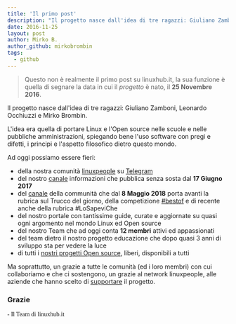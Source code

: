 ```yaml
---
title: 'Il primo post'
description: "Il progetto nasce dall'idea di tre ragazzi: Giuliano Zamboni, Leonardo Occhiuzzi e Mirko Brombin. "
date: 2016-11-25
layout: post
author: Mirko B.
author_github: mirkobrombin
tags:
  - github
---
```

> Questo non è realmente il primo post su linuxhub.it, la sua funzione è quella di segnare la data in cui il _progetto_ è nato, il **25 Novembre 2016**.

Il progetto nasce dall'idea di tre ragazzi: Giuliano Zamboni, Leonardo Occhiuzzi e Mirko Brombin. 

L'idea era quella di portare Linux e l'Open source nelle scuole e nelle pubbliche amministrazioni, spiegando bene l'uso software con pregi e difetti, i principi e l'aspetto filosofico dietro questo mondo.

Ad oggi possiamo essere fieri:
- della nostra comunità <a href="https://linuxpeople.org">linuxpeople</a> su <a href="https://t.me/linuxpeople">Telegram</a>
- del nostro <a href="https://t.me/linuxhub">canale</a> informazioni che pubblica senza sosta dal **17 Giugno 2017**
- del <a href="https://t.me/linuxpeople_feed">canale</a> della communità che dal **8 Maggio 2018** porta avanti la rubrica sul Trucco del giorno, della competizione <a href="https://linuxpeople.org/bestof">#bestof</a> e di recente anche della rubrica #LoSapeviChe
- del nostro portale con tantissime guide, curate e aggiornate su quasi ogni argomento nel mondo Linux ed Open source
- del nostro Team che ad oggi conta **12 membri** attivi ed appassionati
- del team dietro il nostro progetto educazione che dopo quasi 3 anni di sviluppo sta per vedere la luce
- di tutti i <a href="https://github.com/linuxhubit">nostri progetti Open source</a>, liberi, disponibili a tutti

Ma soprattutto, un grazie a tutte le comunità (ed i loro membri) con cui collaboriamo e che ci sostengono, un grazie al network linuxpeople, alle aziende che hanno scelto di <a href="https://linuxhub.it/supporta">supportare</a> il progetto.

### Grazie
<span style="font-family: serif;">- Il Team di linuxhub.it</span>